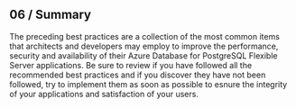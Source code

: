 ## 06 / Summary

The preceding best practices are a collection of the most common items that architects and developers may employ to improve the performance, security and availability of their Azure Database for PostgreSQL Flexible Server applications.  Be sure to review if you have followed all the recommended best practices and if you discover they have not been followed, try to implement them as soon as possible to esnure the integrity of your applications and satisfaction of your users.
